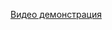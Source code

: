 

[Видео демонстрация](https://drive.google.com/file/d/1bdXr1-QljE9vXEpXYkcccIwvdDEHzM8w/view?usp=sharing)
